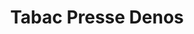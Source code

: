 ---
title: "Tabac Presse Denos"
url: /saint-aunes/tabac-presse-denos/
shop: marchand de journaux
---
